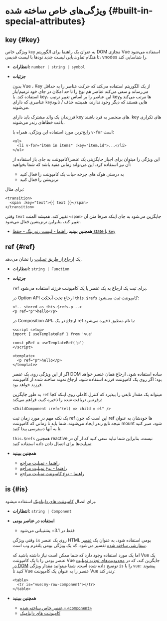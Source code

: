 # ویژگی‌های خاص ساخته شده {#built-in-special-attributes}

## key {#key}

ویژگی خاص `key` به عنوان یک راهنما برای الگوریتم DOM مجازی Vue استفاده می‌شود تا هنگام تفاوت‌یابی لیست جدید نودها با لیست قدیمی، vnodes را شناسایی کند.

- **انتظارات:** `number | string | symbol`

- **جزئیات**

  بدون Vue ، Key از یک الگوریتم استفاده می‌کند که حرکت عناصر را به حداقل می‌رساند و سعی می‌کند عناصر هم نوع را تا حد امکان در جای خود ترمیم/باز استفاده کند. با key، این عناصر را بر اساس تغییر ترتیب keyها مرتب می‌کند و عناصری که دارای `key`هایی هستند که دیگر وجود ندارند، همیشه حذف / نابود می‌شوند.

  فرزندان یک والد مشترک باید دارای key های منحصر به فرد باشند. key های تکراری باعث خطاهای رندر می‌شوند.

  رایج‌ترین مورد استفاده این ویژگی، همراه با `v-for` است:

  ```vue-html
  <ul>
    <li v-for="item in items" :key="item.id">...</li>
  </ul>
  ```

  این ویژگی را میتوان برای اجبار جایگزینی یک عنصر/کامپوننت به جای باز استفاده از آن نیز استفاده کرد. این می‌تواند زمانی مفید باشد که شما بخواهید:

  - به درستی هوک های چرخه حیات یک کامپوننت را فعال کنید
  - ترنزیشن را فعال کنید

برای مثال:

  ```vue-html
  <transition>
    <span :key="text">{{ text }}</span>
  </transition>
  ```

  وقتی `text` تغییر کند، همیشه المنت `<span>`  جایگزین می‌شود به جای اینکه صرفا متن آن تغییر کند، بنابراین ترنزیشین فعال می‌شود.

- **همچنین ببینید** [راهنما - لیست رندرینگ - حفظ state با `key`](/guide/essentials/list#maintaining-state-with-key)

## ref {#ref}

یک [ارجاع از طریق تمپلیت](/guide/essentials/template-refs) را نشان می‌دهد.

- **انتظارات:** `string | Function`

- **جزئیات**

  `ref` برای ثبت یک ارجاع به یک عنصر یا یک کامپوننت فرزند استفاده می‌شود.

  در Option API ارجاع تحت آبجکت `this.$refs‎` کامپوننت ثبت می‌شود:

  ```vue-html
  <!-- stored as this.$refs.p -->
  <p ref="p">hello</p>
  ```

  در Composition API، ارجاع در یک ref با نام منطبق ذخیره می‌شود:

  ```vue
  <script setup>
  import { useTemplateRef } from 'vue'

  const pRef = useTemplateRef('p')
  </script>

  <template>
    <p ref="p">hello</p>
  </template>
  ```

  اگر از این ویژگی روی یک عنصر DOM ساده استفاده شود، ارجاع همان عنصر خواهد بود؛ اگر روی یک کامپوننت فرزند استفاده شود، ارجاع نمونه ساخته شده از کامپوننت فرزند خواهد بود.

  به طور جایگزین `ref` میتواند یک مقدار تابعی را بپذیرد که کنترل کاملی روی اینکه کجا رفرنس دریافت شده را ذخیره کنید، فراهم می‌کند:

  ```vue-html
  <ChildComponent :ref="(el) => child = el" />
  ```

  یک نکته مهم در مورد زمان ثبت ref این است که چون ref ها خودشان به عنوان نتیجه تابع رندر ایجاد می‌شوند، شما باید تا زمانی که کامپوننت mount شود، صبر کنید تا به آنها دسترسی پیدا کنید.

  `this.$refs` همچنین reactive نیست، بنابراین شما نباید سعی کنید که از آن در تمپلیت‌ها برای اتصال دادن داده استفاده کنید.

- **همچنین ببینید**
  - [راهنما - تمپلیت مراجع](/guide/essentials/template-refs)
  - [راهنما - نوع تمپلیت مراجع](/guide/typescript/composition-api#typing-template-refs) <sup class="vt-badge ts" />
  - [راهنما - نوع کامپوننت تمپلیت مراجع](/guide/typescript/composition-api#typing-component-template-refs) <sup class="vt-badge ts" />

## is {#is}

برای اتصال [کامپوننت های داینامیک](/guide/essentials/component-basics#dynamic-components) استفاده میشود.

- **انتظارات:** `string | Component`

- **استفاده در عناصر بومی**

  - فقط در 3.1+ پشتیبانی می‌شود

  وقتی ویژگی `is` روی یک عنصر HTML بومی استفاده شود، به عنوان یک [عنصر سفارشی ساخته شده](https://html.spec.whatwg.org/multipage/custom-elements.html#custom-elements-customized-builtin-example) تفسیر می‌شود، که یک ویژگی بومی پلتفرم وب است.

  اما یک مورد استفاده وجود دارد که شما ممکن است نیاز داشته باشید که Vue یک عنصر بومی را با یک کامپوننت Vue جایگزین کند، که در [محدودیت‌های تجزیه تمپلیت در DOM](/guide/essentials/component-basics#in-dom-template-parsing-caveats) توضیح داده شده است. شما میتوانید مقدار ویژگی `is` را با `vue:‎` پیشوند کنید تا Vue عنصر را به عنوان یک کامپوننت Vue رندر کند:

  ```vue-html
  <table>
    <tr is="vue:my-row-component"></tr>
  </table>
  ```

- **همچنین ببینید**

  - [عنصر خاص ساخته شده - `<component>`](/api/built-in-special-elements#component)
  - [کامپوننت های داینامیک](/guide/essentials/component-basics#dynamic-components)
